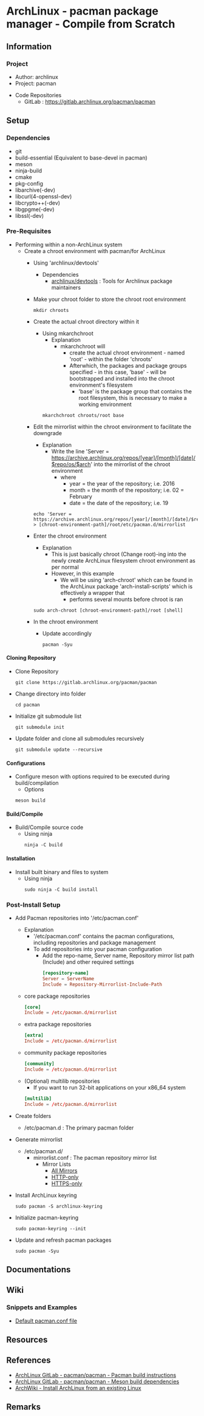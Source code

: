 # ArchLinux - pacman package manager - Compile from Scratch

## Information
### Project
+ Author: archlinux
+ Project: pacman

- Code Repositories
    + GitLab  : https://gitlab.archlinux.org/pacman/pacman

## Setup
### Dependencies
+ git 
+ build-essential (Equivalent to base-devel in pacman)
+ meson
+ ninja-build 
+ cmake
+ pkg-config
+ libarchive(-dev)
+ libcurl(4-openssl-dev)
+ libcrypto++(-dev)
+ libgpgme(-dev)
+ libssl(-dev)

### Pre-Requisites
- Performing within a non-ArchLinux system
    - Create a chroot environment with pacman/for ArchLinux
        - Using 'archlinux/devtools'
            - Dependencies
                - [archlinux/devtools](https://gitlab.archlinux.org/archlinux/devtools) : Tools for Archlinux package maintainers
        - Make your chroot folder to store the chroot root environment
            ```console
            mkdir chroots
            ```

        - Create the actual chroot directory within it
            - Using mkarchchroot
                - Explanation
                    - mkarchchroot will 
                        + create the actual chroot environment - named 'root' - within the folder 'chroots'
                        - Afterwhich, the packages and package groups specified - in this case, 'base' - will be bootstrapped and installed into the chroot environment's filesystem
                            + 'base' is the package group that contains the root filesystem, this is necessary to make a working environment
                ```console
                mkarchchroot chroots/root base
                ```

        - Edit the mirrorlist within the chroot environment to facilitate the downgrade
            - Explanation
                - Write the line 'Server = https://archive.archlinux.org/repos/[year]/[month]/[date]/$repo/os/$arch' into the mirrorlist of the chroot environment
                    - where
                        + year = the year of the repository; i.e. 2016
                        + month = the month of the repository; i.e. 02 = February
                        + date = the date of the repository; i.e. 19
            ```console
            echo 'Server = https://archive.archlinux.org/repos/[year]/[month]/[date]/$repo/os/$arch' > [chroot-environment-path]/root/etc/pacman.d/mirrorlist
            ```

        - Enter the chroot environment
            - Explanation
                + This is just basically chroot (Change root)-ing into the newly create ArchLinux filesystem chroot environment as per normal
                - However, in this example
                    - We will be using 'arch-chroot' which can be found in the ArchLinux package 'arch-install-scripts' which is effectively a wrapper that 
                        + performs several mounts before chroot is ran
            ```console
            sudo arch-chroot [chroot-environment-path]/root [shell]
            ```

        - In the chroot environment
            - Update accordingly
                ```console
                pacman -Syu
                ```


#### Cloning Repository
- Clone Repository
    ```console
    git clone https://gitlab.archlinux.org/pacman/pacman
    ```

- Change directory into folder
    ```console 
    cd pacman
    ```

- Initialize git submodule list
    ```console
    git submodule init
    ```

- Update folder and clone all submodules recursively
    ```console
    git submodule update --recursive
    ```

#### Configurations
- Configure meson with options required to be executed during build/compilation
    - Options
    ```console
    meson build
    ```

#### Build/Compile
- Build/Compile source code 
    - Using ninja
        ```console
        ninja -C build
        ```

#### Installation
- Install built binary and files to system
    - Using ninja
        ```console
        sudo ninja -C build install
        ```

### Post-Install Setup
- Add Pacman repositories into '/etc/pacman.conf'
    - Explanation
        - '/etc/pacman.conf' contains the pacman configurations, including repositories and package management
        - To add repositories into your pacman configuration
            - Add the repo-name, Server name, Repository mirror list path (Include) and other required settings
                ```conf
                [repository-name]
                Server = ServerName
                Include = Repository-Mirrorlist-Include-Path
                ```
    - core package repositories
        ```conf
        [core]
        Include = /etc/pacman.d/mirrorlist
        ```
    - extra package repositories
        ```conf
        [extra]
        Include = /etc/pacman.d/mirrorlist
        ```
    - community package repositories
        ```conf
        [community]
        Include = /etc/pacman.d/mirrorlist
        ```
    - (Optional) multilib repositories
        - If you want to run 32-bit applications on your x86_64 system
        ```conf
        [multilib]
        Include = /etc/pacman.d/mirrorlist
        ```

- Create folders
    - /etc/pacman.d : The primary pacman folder

- Generate mirrorlist
    - /etc/pacman.d/
        - mirrorlist.conf : The pacman repository mirror list
            - Mirror Lists
                + [All Mirrors](https://archlinux.org/mirrorlist/all)
                + [HTTP-only](https://archlinux.org/mirrorlist/all/http)
                + [HTTPS-only](https://archlinux.org/mirrorlist/all/https)

- Install ArchLinux keyring
    ```console
    sudo pacman -S archlinux-keyring
    ```

- Initialize pacman-keyring
    ```console
    sudo pacman-keyring --init
    ```

- Update and refresh pacman packages
    ```console
    sudo pacman -Syu
    ```

## Documentations

## Wiki
### Snippets and Examples
- [Default pacman.conf file](pacman.conf)

## Resources

## References
+ [ArchLinux GitLab - pacman/pacman - Pacman build instructions](https://gitlab.archlinux.org/pacman/pacman/-/tree/master/doc?ref_type=heads)
+ [ArchLinux GitLab - pacman/pacman - Meson build dependencies](https://gitlab.archlinux.org/pacman/pacman/-/blob/master/meson.build?ref_type=heads)
+ [ArchWiki - Install ArchLinux from an existing Linux](https://wiki.archlinux.org/title/Install_Arch_Linux_from_existing_Linux#Using_pacman_from_the_host_system)

## Remarks

